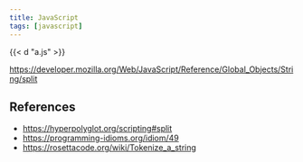 ```yaml
---
title: JavaScript
tags: [javascript]
---
```


{{< d "a.js" >}}

<https://developer.mozilla.org/Web/JavaScript/Reference/Global_Objects/String/split>

## References

- <https://hyperpolyglot.org/scripting#split>
- <https://programming-idioms.org/idiom/49>
- <https://rosettacode.org/wiki/Tokenize_a_string>
